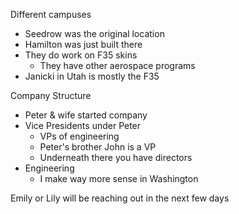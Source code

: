 
Different campuses
- Seedrow was the original location
- Hamilton was just built there
- They do work on F35 skins 
	- They have other aerospace programs 
- Janicki in Utah is mostly the F35

Company Structure
- Peter & wife started company
- Vice Presidents under Peter
	- VPs of engineering
	- Peter's brother John is a VP
	- Underneath there you have directors
- Engineering 
	- I make way more sense in Washington


Emily or Lily will be reaching out in the next few days